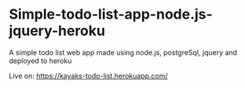 # Simple-todo-list-app-node.js-jquery-heroku
A simple todo list web app made using node.js, postgreSql, jquery and deployed to heroku

Live on: https://kayaks-todo-list.herokuapp.com/

